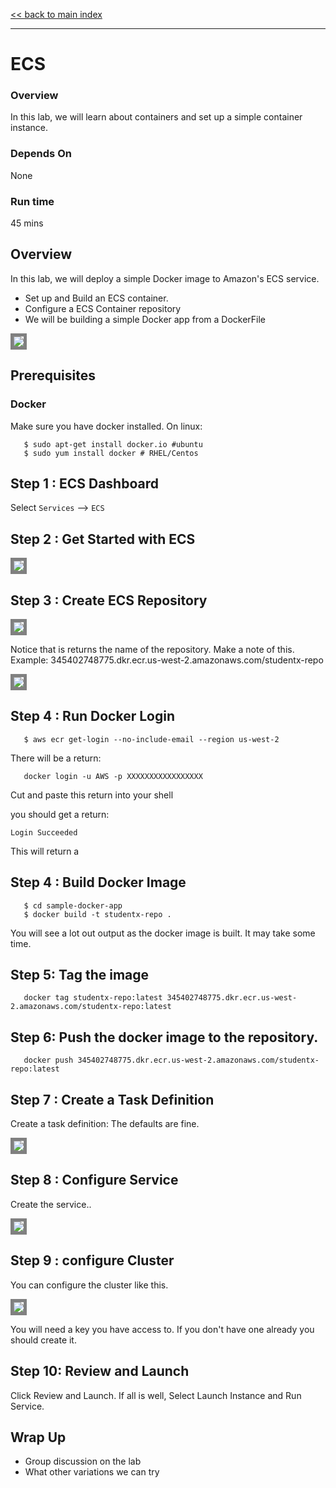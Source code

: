 <link rel='stylesheet' href='assets/css/main.css'/>

[<< back to main index](README.md)

---

# ECS

### Overview

In this lab, we will learn about containers and set up a simple container instance.

### Depends On
None

### Run time
45 mins

## Overview
In this lab, we will deploy a simple Docker image to Amazon's ECS service.
* Set up and Build an ECS container.
* Configure a ECS Container repository
* We will be building a simple Docker app from a DockerFile

<img src="assets/images/architecture-webservice.png" style="border: 5px solid grey ; max-width:100%;" />


## Prerequisites

### Docker

Make sure you have docker installed.  On linux:

```
   $ sudo apt-get install docker.io #ubuntu
   $ sudo yum install docker # RHEL/Centos
```



## Step 1 : ECS Dashboard
Select `Services` --> `ECS`

## Step 2 : Get Started with ECS
<img src="assets/images/ecs-1-start.png" style="border: 5px solid grey ; max-width:100%;" />

## Step 3 : Create ECS Repository
<img src="assets/images/ecs-2-repo.png" style="border: 5px solid grey ; max-width:100%;" />

Notice that is returns the name of the repository.  Make a note of this.
Example: 345402748775.dkr.ecr.us-west-2.amazonaws.com/studentx-repo

<img src="assets/images/ecs-3-repo-created.png" style="border: 5px solid grey ; max-width:100%;" />

## Step 4 : Run Docker Login

```
   $ aws ecr get-login --no-include-email --region us-west-2
```
There will be a return:
```
   docker login -u AWS -p XXXXXXXXXXXXXXXXX
```

Cut and paste this return into your shell

you should get a return:

```
Login Succeeded
```

This will return a
## Step 4 : Build Docker Image

```
   $ cd sample-docker-app
   $ docker build -t studentx-repo .
```

You will see a lot out output as the docker image is built. It may take some time.

## Step 5:  Tag the image

```
   docker tag studentx-repo:latest 345402748775.dkr.ecr.us-west-2.amazonaws.com/studentx-repo:latest
```

## Step 6: Push the docker image to the repository.

```
   docker push 345402748775.dkr.ecr.us-west-2.amazonaws.com/studentx-repo:latest
```


## Step 7 :  Create a Task Definition

Create a task definition:  The defaults are fine.

<img src="assets/images/ecs-4-step3.png" style="border: 5px solid grey ; max-width:100%;" />

## Step 8 :  Configure Service

Create the service..

<img src="assets/images/ecs-5-step4.png" style="border: 5px solid grey ; max-width:100%;" />

## Step 9 : configure Cluster

You can configure the cluster like this.

<img src="assets/images/ecs-6-step5.png" style="border: 5px solid grey ; max-width:100%;" />

You will need a key you have access to. If you don't have one already you should create it.

## Step 10: Review and Launch

Click Review and Launch.  If all is well, Select Launch Instance and Run Service.


## Wrap Up
* Group discussion on the lab
* What other variations we can try
